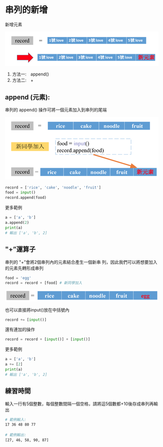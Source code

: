 # 串列的新增

新增元素

![](<../../.gitbook/assets/image (75).png>)

1. 方法一:　append()
2. 方法二:　+

## append (元素):

串列的 append() 操作可將一個元素加入到串列的尾端

![](<../../.gitbook/assets/image (76).png>)

```python
record = ['rice', 'cake', 'noodle', 'fruit']
food = input()
record.append(food)
```

更多範例

```python
a = ['a', 'b']
a.append(2)
print(a)
# 輸出 ['a', 'b', 2]
```

## "+”運算子

串列的 "+”會將2個串列內的元素結合產生一個新串 列，因此我們可以將想要加入的元素先轉形成串列

```python
food = 'egg'
record = record + [food] # 新同學加入
```

![](<../../.gitbook/assets/image (77).png>)

也可以直接將input()放在中括號內

```python
record += [input()]
```

還有連加的操作

```python
record = record + [input()] + [input()]
```

更多範例

```python
a = ['a', 'b']
a += [2]
print(a)
# 輸出 ['a', 'b', 2]
```

## 練習時間

輸入一行有5個整數，每個整數間隔一個空格，請將這5個數都+10後存成串列再輸出

```bash
# 範例輸入:
17 36 48 80 77

# 範例輸出:
[27, 46, 58, 90, 87]
```
